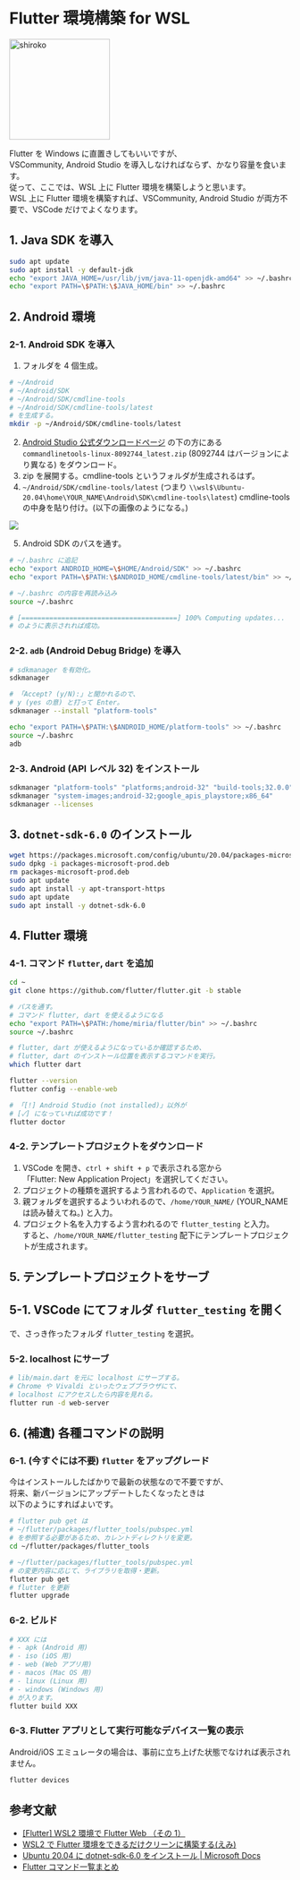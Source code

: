 # Flutter 環境構築 for WSL

<img src="https://i.imgur.com/rHZDb5q.png" title="shiroko" width="180">

Flutter を Windows に直置きしてもいいですが、  
VSCommunity, Android Studio を導入しなければならず、かなり容量を食います。  
従って、ここでは、WSL 上に Flutter 環境を構築しようと思います。  
WSL 上に Flutter 環境を構築すれば、VSCommunity, Android Studio が両方不要で、VSCode だけでよくなります。

## 1. Java SDK を導入

```sh
sudo apt update
sudo apt install -y default-jdk
echo "export JAVA_HOME=/usr/lib/jvm/java-11-openjdk-amd64" >> ~/.bashrc
echo "export PATH=\$PATH:\$JAVA_HOME/bin" >> ~/.bashrc
```

## 2. Android 環境

### 2-1. Android SDK を導入

1. フォルダを 4 個生成。

```sh
# ~/Android
# ~/Android/SDK
# ~/Android/SDK/cmdline-tools
# ~/Android/SDK/cmdline-tools/latest
# を生成する。
mkdir -p ~/Android/SDK/cmdline-tools/latest
```

2. [Android Studio 公式ダウンロードページ](https://developer.android.com/studio/index.html?authuser=1#downloads) の下の方にある `commandlinetools-linux-8092744_latest.zip` (8092744 はバージョンにより異なる) をダウンロード。
3. zip を展開する。cmdline-tools というフォルダが生成されるはず。
4. `~/Android/SDK/cmdline-tools/latest` (つまり `\\wsl$\Ubuntu-20.04\home\YOUR_NAME\Android\SDK\cmdline-tools\latest`) cmdline-tools の中身を貼り付け。(以下の画像のようになる。)

![](https://github.com/moyomogi/flutter_testing/raw/master/docs/cmdline-tools.jpg)

5. Android SDK のパスを通す。

```sh
# ~/.bashrc に追記
echo "export ANDROID_HOME=\$HOME/Android/SDK" >> ~/.bashrc
echo "export PATH=\$PATH:\$ANDROID_HOME/cmdline-tools/latest/bin" >> ~/.bashrc

# ~/.bashrc の内容を再読み込み
source ~/.bashrc

# [=======================================] 100% Computing updates...
# のように表示されれば成功。
```

### 2-2. `adb` (Android Debug Bridge) を導入

```sh
# sdkmanager を有効化。
sdkmanager

# 「Accept? (y/N):」と聞かれるので、
# y (yes の意) と打って Enter。
sdkmanager --install "platform-tools"

echo "export PATH=\$PATH:\$ANDROID_HOME/platform-tools" >> ~/.bashrc
source ~/.bashrc
adb
```

### 2-3. Android (API レベル 32) をインストール

```sh
sdkmanager "platform-tools" "platforms;android-32" "build-tools;32.0.0"
sdkmanager "system-images;android-32;google_apis_playstore;x86_64"
sdkmanager --licenses
```

## 3. `dotnet-sdk-6.0` のインストール

```sh
wget https://packages.microsoft.com/config/ubuntu/20.04/packages-microsoft-prod.deb -O packages-microsoft-prod.deb
sudo dpkg -i packages-microsoft-prod.deb
rm packages-microsoft-prod.deb
sudo apt update
sudo apt install -y apt-transport-https
sudo apt update
sudo apt install -y dotnet-sdk-6.0
```

## 4. Flutter 環境

### 4-1. コマンド `flutter`, `dart` を追加

```sh
cd ~
git clone https://github.com/flutter/flutter.git -b stable

# パスを通す。
# コマンド flutter, dart を使えるようになる
echo "export PATH=\$PATH:/home/miria/flutter/bin" >> ~/.bashrc
source ~/.bashrc

# flutter, dart が使えるようになっているか確認するため、
# flutter, dart のインストール位置を表示するコマンドを実行。
which flutter dart

flutter --version
flutter config --enable-web

# 「[!] Android Studio (not installed)」以外が
# [✓] になっていれば成功です！
flutter doctor
```

### 4-2. テンプレートプロジェクトをダウンロード

1. VSCode を開き、`ctrl + shift + p` で表示される窓から  
   「Flutter: New Application Project」を選択してください。
2. プロジェクトの種類を選択するよう言われるので、`Application` を選択。
3. 親フォルダを選択するよういわれるので、`/home/YOUR_NAME/` (YOUR_NAME は読み替えてね。) と入力。
4. プロジェクト名を入力するよう言われるので `flutter_testing` と入力。  
   すると、`/home/YOUR_NAME/flutter_testing` 配下にテンプレートプロジェクトが生成されます。

## 5. テンプレートプロジェクトをサーブ

## 5-1. VSCode にてフォルダ `flutter_testing` を開く

で、さっき作ったフォルダ `flutter_testing` を選択。

### 5-2. localhost にサーブ

```sh
# lib/main.dart を元に localhost にサーブする。
# Chrome や Vivaldi といったウェブブラウザにて、
# localhost にアクセスしたら内容を見れる。
flutter run -d web-server
```

## 6. (補遺) 各種コマンドの説明

### 6-1. (今すぐには不要) `flutter` をアップグレード

今はインストールしたばかりで最新の状態なので不要ですが、  
将来、新バージョンにアップデートしたくなったときは  
以下のようにすればよいです。

```sh
# flutter pub get は
# ~/flutter/packages/flutter_tools/pubspec.yml
# を参照する必要があるため、カレントディレクトリを変更。
cd ~/flutter/packages/flutter_tools

# ~/flutter/packages/flutter_tools/pubspec.yml
# の変更内容に応じて、ライブラリを取得・更新。
flutter pub get
# flutter を更新
flutter upgrade
```

### 6-2. ビルド

```sh
# XXX には
# - apk (Android 用)
# - iso (iOS 用)
# - web (Web アプリ用)
# - macos (Mac OS 用)
# - linux (Linux 用)
# - windows (Windows 用)
# が入ります。
flutter build XXX
```

### 6-3. Flutter アプリとして実行可能なデバイス一覧の表示

Android/iOS エミュレータの場合は、事前に立ち上げた状態でなければ表示されません。

```sh
flutter devices
```

## 参考文献

- [[Flutter] WSL2 環境で Flutter Web （その 1）](https://techfree.jp/devmemo/try-flutter-1)
- [WSL2 で Flutter 環境をできるだけクリーンに構築する(えみ)](https://qiita.com/suruseas/items/42d5d9c5beffa6ebdd78#3-flutter%E7%92%B0%E5%A2%83%E3%81%AE%E6%A7%8B%E7%AF%89)
- [Ubuntu 20.04 に dotnet-sdk-6.0 をインストール | Microsoft Docs](https://docs.microsoft.com/ja-jp/dotnet/core/install/linux-ubuntu#2004-)
- [Flutter コマンド一覧まとめ](https://qiita.com/kurun_pan/items/f9251b1827ce9dca9e14)
